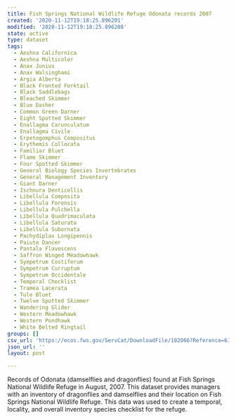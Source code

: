 ```yaml
---
title: Fish Springs National Wildlife Refuge Odonata records 2007
created: '2020-11-12T19:18:25.896201'
modified: '2020-11-12T19:18:25.896208'
state: active
type: dataset
tags:
  - Aeshna Californica
  - Aeshna Multicolor
  - Anax Junius
  - Anax Walsinghami
  - Argia Alberta
  - Black Fronted Forktail
  - Black Saddlebags
  - Bleached Skimmer
  - Blue Dasher
  - Common Green Darner
  - Eight Spotted Skimmer
  - Enallagma Carunculatum
  - Enallagma Civile
  - Erpetogomphus Compositus
  - Erythemis Collocata
  - Familiar Bluet
  - Flame Skimmer
  - Four Spotted Skimmer
  - General Biology Species Invertebrates
  - General Management Inventory
  - Giant Darner
  - Ischnura Denticollis
  - Libellula Composita
  - Libellula Forensis
  - Libellula Pulchella
  - Libellula Quadrimaculata
  - Libellula Saturata
  - Libellula Subornata
  - Pachydiplax Longipennis
  - Paiute Dancer
  - Pantala Flavescens
  - Saffron Winged Meadowhawk
  - Sympetrum Costiferum
  - Sympetrum Curruptum
  - Sympetrum Occidentale
  - Temporal Checklist
  - Tramea Lacerata
  - Tule Bluet
  - Twelve Spotted Skimmer
  - Wandering Glider
  - Western Meadowhawk
  - Western Pondhawk
  - White Belted Ringtail
groups: []
csv_url: 'https://ecos.fws.gov/ServCat/DownloadFile/102066?Reference=61547'
json_url: ''
layout: post

---
```

Records of Odonata (damselflies and dragonflies) found at Fish Springs National Wildlife Refuge in August, 2007. This dataset provides managers with an inventory of dragonflies and damselflies and their location on Fish Springs National Wildlife Refuge.  This data was used to create a temporal, locality, and overall inventory species checklist for the refuge.
